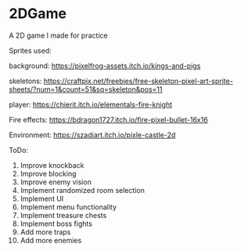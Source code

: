 # 2DGame
A 2D game I made for practice

Sprites used:

background: https://pixelfrog-assets.itch.io/kings-and-pigs

skeletons: https://craftpix.net/freebies/free-skeleton-pixel-art-sprite-sheets/?num=1&count=51&sq=skeleton&pos=11

player: https://chierit.itch.io/elementals-fire-knight

Fire effects: https://bdragon1727.itch.io/fire-pixel-bullet-16x16

Environment: https://szadiart.itch.io/pixle-castle-2d



ToDo:
1) Improve knockback
2) Improve blocking
3) Improve enemy vision
4) Implement randomized room selection
5) Implement UI
6) Implement menu functionality
7) Implement treasure chests
8) Implement boss fights
9) Add more traps
10) Add more enemies